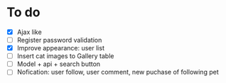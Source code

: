 # To do 

- [x] Ajax like
- [ ] Register password validation
- [x] Improve appearance: user list
- [ ] Insert cat images to Gallery table
- [ ] Model + api + search button
- [ ] Nofication: user follow, user comment, new puchase of following pet